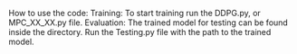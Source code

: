 How to use the code:
    Training:
        To start training run the DDPG.py, or MPC_XX_XX.py file. 
    Evaluation:
        The trained model for testing can be found inside the directory. Run the Testing.py file with the path to the trained model.
